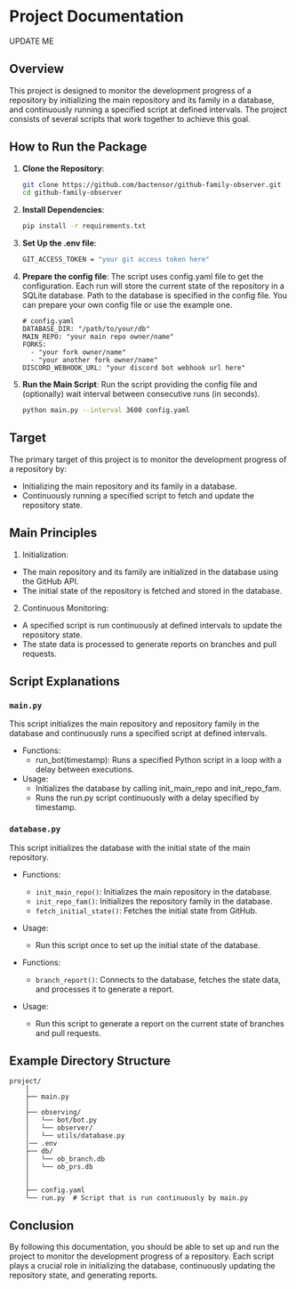 # Project Documentation
UPDATE ME
## Overview

This project is designed to monitor the development progress of a repository by initializing the main repository and its family in a database, and continuously running a specified script at defined intervals. The project consists of several scripts that work together to achieve this goal.

## How to Run the Package

1. **Clone the Repository**:
   ```sh
   git clone https://github.com/bactensor/github-family-observer.git
   cd github-family-observer
   ```

2. **Install Dependencies**:
    ```sh
    pip install -r requirements.txt
   ```

3. **Set Up the .env file**:
    ```sh
    GIT_ACCESS_TOKEN = "your git access token here"
    ```
4. **Prepare the config file**:
The script uses config.yaml file to get the configuration. Each run will store the current state of the repository in a SQLite database. Path to the database is specified in the config file. You can prepare your own config file or use the example one.

    ```
    # config.yaml
    DATABASE_DIR: "/path/to/your/db"
    MAIN_REPO: "your main repo owner/name"
    FORKS:
      - "your fork owner/name"
      - "your another fork owner/name"
    DISCORD_WEBHOOK_URL: "your discord bot webhook url here"
    ```

5. **Run the Main Script**:
Run the script providing the config file and (optionally) wait interval between consecutive runs (in seconds).
    ```sh
    python main.py --interval 3600 config.yaml
    ```

## Target
The primary target of this project is to monitor the development progress of a repository by:

* Initializing the main repository and its family in a database.
* Continuously running a specified script to fetch and update the repository state.

## Main Principles

1. Initialization:

 * The main repository and its family are initialized in the database using the GitHub API.
 * The initial state of the repository is fetched and stored in the database.

2. Continuous Monitoring:

 * A specified script is run continuously at defined intervals to update the repository state.
 * The state data is processed to generate reports on branches and pull requests.

## Script Explanations

### `main.py`

This script initializes the main repository and repository family in the database and continuously runs a specified script at defined intervals.

* Functions:
    * run_bot(timestamp): Runs a specified Python script in a loop with a delay between executions.
* Usage:
    * Initializes the database by calling init_main_repo and init_repo_fam.
    * Runs the run.py script continuously with a delay specified by timestamp.

### `database.py`

This script initializes the database with the initial state of the main repository.

* Functions:
    * `init_main_repo()`: Initializes the main repository in the database.
    * `init_repo_fam()`: Initializes the repository family in the database.
    * `fetch_initial_state()`: Fetches the initial state from GitHub.
* Usage:
    * Run this script once to set up the initial state of the database.

* Functions:
    * `branch_report()`: Connects to the database, fetches the state data, and processes it to generate a report.
* Usage:
    * Run this script to generate a report on the current state of branches and pull requests.

## Example Directory Structure

```
project/
    │
    ├── main.py
    │
    ├── observing/
    │   └── bot/bot.py
    │   └── observer/
    │   └── utils/database.py
    │── .env
    ├── db/
    │   └── ob_branch.db
    │   └── ob_prs.db
    │
    │   
    ├── config.yaml
    └── run.py  # Script that is run continuously by main.py
```

## Conclusion

By following this documentation, you should be able to set up and run the project to monitor the development progress of a repository. Each script plays a crucial role in initializing the database, continuously updating the repository state, and generating reports.
